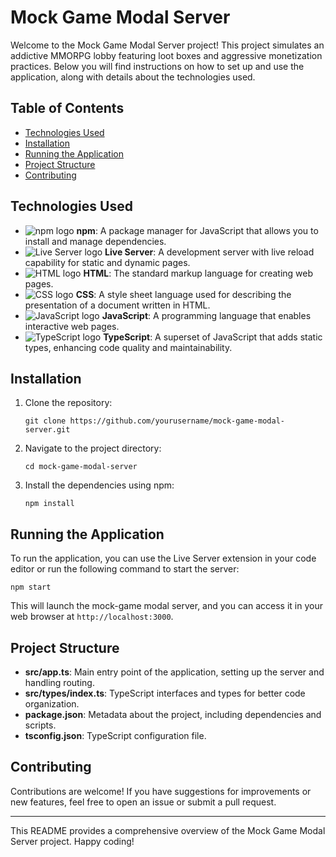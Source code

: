 # Mock Game Modal Server

Welcome to the Mock Game Modal Server project! This project simulates an addictive MMORPG lobby featuring loot boxes and aggressive monetization practices. Below you will find instructions on how to set up and use the application, along with details about the technologies used.

## Table of Contents
- [Technologies Used](#technologies-used)
- [Installation](#installation)
- [Running the Application](#running-the-application)
- [Project Structure](#project-structure)
- [Contributing](#contributing)

## Technologies Used

- ![npm logo](https://upload.wikimedia.org/wikipedia/commons/d/db/Npm-logo.svg) **npm**: A package manager for JavaScript that allows you to install and manage dependencies.
- ![Live Server logo](https://raw.githubusercontent.com/tapio/live-server/master/src/images/logo.png) **Live Server**: A development server with live reload capability for static and dynamic pages.
- ![HTML logo](https://upload.wikimedia.org/wikipedia/commons/6/61/HTML5_logo_and_wordmark.svg) **HTML**: The standard markup language for creating web pages.
- ![CSS logo](https://upload.wikimedia.org/wikipedia/commons/6/62/CSS3_logo_and_wordmark.svg) **CSS**: A style sheet language used for describing the presentation of a document written in HTML.
- ![JavaScript logo](https://upload.wikimedia.org/wikipedia/commons/6/6c/JavaScript-logo.png) **JavaScript**: A programming language that enables interactive web pages.
- ![TypeScript logo](https://upload.wikimedia.org/wikipedia/commons/4/4c/TypeScript_logo_2020.svg) **TypeScript**: A superset of JavaScript that adds static types, enhancing code quality and maintainability.

## Installation

1. Clone the repository:
   ```
   git clone https://github.com/yourusername/mock-game-modal-server.git
   ```

2. Navigate to the project directory:
   ```
   cd mock-game-modal-server
   ```

3. Install the dependencies using npm:
   ```
   npm install
   ```

## Running the Application

To run the application, you can use the Live Server extension in your code editor or run the following command to start the server:

```
npm start
```

This will launch the mock-game modal server, and you can access it in your web browser at `http://localhost:3000`.

## Project Structure

- **src/app.ts**: Main entry point of the application, setting up the server and handling routing.
- **src/types/index.ts**: TypeScript interfaces and types for better code organization.
- **package.json**: Metadata about the project, including dependencies and scripts.
- **tsconfig.json**: TypeScript configuration file.

## Contributing

Contributions are welcome! If you have suggestions for improvements or new features, feel free to open an issue or submit a pull request.

---

This README provides a comprehensive overview of the Mock Game Modal Server project. Happy coding!
